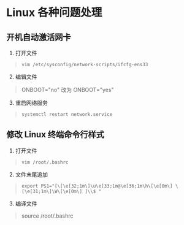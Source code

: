 # Linux 各种问题处理

## 开机自动激活网卡
1. 打开文件
> `vim /etc/sysconfig/network-scripts/ifcfg-ens33`

2. 编辑文件
> ONBOOT="no" 改为 ONBOOT="yes" 

3. 重启网络服务
> `systemctl restart network.service`


## 修改 Linux 终端命令行样式
1. 打开文件
> `vim /root/.bashrc`

2. 文件末尾追加
> `
> export PS1="[\[\e[32;1m\]\u\e[33;1m@\e[36;1m\h\[\e[0m\] \[\e[31;1m\]\W\[\e[0m\] ]\\$ " `

3. 编译文件
> source /root/.bashrc